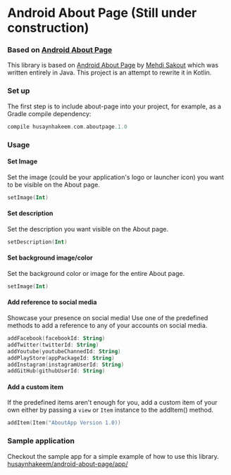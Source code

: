 # Android About Page (Still under construction)

### Based on [Android About Page](https://github.com/medyo/android-about-page)
This library is based on [Android About Page](https://github.com/medyo/android-about-page) by [Mehdi Sakout](https://github.com/medyo) which was written entirely in Java. This project is an attempt to rewrite it in Kotlin.

### Set up
The first step is to include about-page into your project, for example, as a Gradle compile dependency:

```groovy
compile husaynhakeem.com.aboutpage.1.0
```

### Usage
#### Set Image
Set the image (could be your application's logo or launcher icon) you want to be visible on the About page.

```kotlin
setImage(Int)
```

#### Set description
Set the description you want visible on the About page.

```kotlin
setDescription(Int)
```

#### Set background image/color
Set the background color or image for the entire About page.

```kotlin
setImage(Int)
```

#### Add reference to social media
Showcase your presence on social media! Use one of the predefined methods to add a reference to any of your accounts on social media.

```kotlin
addFacebook(facebookId: String)
addTwitter(twitterId: String)
addYoutube(youtubeChannedId: String)
addPlayStore(appPackageId: String)
addInstagram(instagramUserId: String)
addGitHub(githubUserId: String)
```

#### Add a custom item
If the predefined items aren't enough for you, add a custom item of your own either by passing a `view` or `Item` instance to the addItem() method.

```kotlin
addItem(Item("AboutApp Version 1.0))
```

### Sample application
Checkout the sample app for a simple example of how to use this library.
[husaynhakeem/android-about-page/app/](https://github.com/husaynhakeem/android-about-page/tree/master/app)
